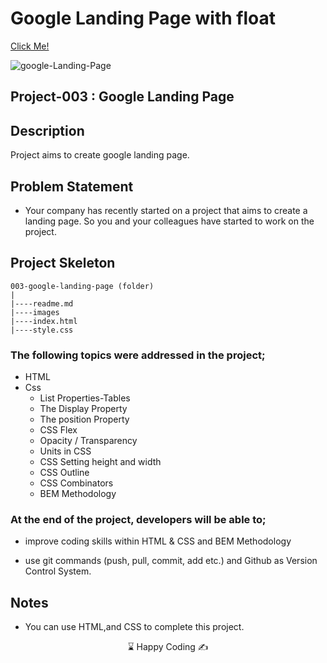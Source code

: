 # Google Landing Page with float

[Click Me!](https://kaplanh.github.io/Google-Landing-with-float/)

![google-Landing-Page](https://github.com/kaplanh/Google-Landing-with-float/assets/101884444/81346c06-5d7f-423c-8ed5-57c690621a3c)

## Project-003 : Google Landing Page

## Description

Project aims to create google landing page.

## Problem Statement

-   Your company has recently started on a project that aims to create a landing page. So you and your colleagues have started to work on the project.

## Project Skeleton

```
003-google-landing-page (folder)
|
|----readme.md
|----images
|----index.html
|----style.css
```

### The following topics were addressed in the project;

-   HTML
-   Css
    -   List Properties-Tables
    -   The Display Property
    -   The position Property
    -   CSS Flex
    -   Opacity / Transparency
    -   Units in CSS
    -   CSS Setting height and width
    -   CSS Outline
    -   CSS Combinators
    -   BEM Methodology

### At the end of the project, developers will be able to;

-   improve coding skills within HTML & CSS and BEM Methodology

-   use git commands (push, pull, commit, add etc.) and Github as Version Control System.

## Notes

-   You can use HTML,and CSS to complete this project.

<center> ⌛ Happy Coding  ✍ </center>
